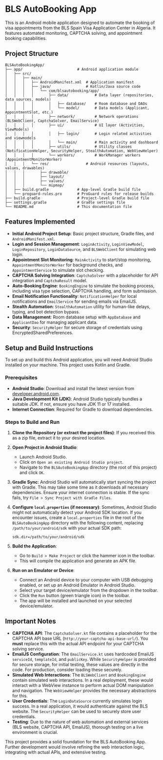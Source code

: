 # BLS AutoBooking App

This is an Android mobile application designed to automate the booking of visa appointments from the BLS Spain Visa Application Center in Algeria. It features automated monitoring, CAPTCHA solving, and appointment booking capabilities.

## Project Structure

```
BLSAutoBookingApp/
├── app/                         # Android application module
│   ├── src/
│   │   ├── main/
│   │   │   ├── AndroidManifest.xml  # Application manifest
│   │   │   ├── java/                # Kotlin/Java source code
│   │   │   │   └── com/blsautobooking/app/
│   │   │   │       ├── data/            # Data layer (repositories, data sources, models)
│   │   │   │       │   ├── database/    # Room database and DAOs
│   │   │   │       │   └── model/       # Data models (Applicant, AppointmentSlot, etc.)
│   │   │   │       ├── network/         # Network operations (BLSWebClient, CaptchaSolver, EmailService)
│   │   │   │       ├── ui/              # UI layer (Activities, ViewModels)
│   │   │   │       │   ├── login/       # Login related activities and viewmodels
│   │   │   │       │   └── main/        # Main activity and dashboard
│   │   │   │       ├── utils/           # Utility classes (NotificationHelper, SecurityHelper, StealthAutomation, WebViewHelper)
│   │   │   │       └── workers/         # WorkManager workers (AppointmentMonitorWorker)
│   │   │   └── res/                 # Android resources (layouts, values, drawables)
│   │   │       ├── drawable/
│   │   │       ├── layout/
│   │   │       ├── values/
│   │   │       └── mipmap/
│   ├── build.gradle             # App-level Gradle build file
│   └── proguard-rules.pro       # ProGuard rules for release builds
├── build.gradle                 # Project-level Gradle build file
├── settings.gradle              # Gradle settings file
└── README.md                    # This documentation file
```

## Features Implemented

- **Initial Android Project Setup**: Basic project structure, Gradle files, and `AndroidManifest.xml`.
- **Login and Session Management**: `LoginActivity`, `LoginViewModel`, `LoginRepository`, `LoginDataSource`, and `BLSWebClient` for simulating web login.
- **Appointment Slot Monitoring**: `MainActivity` to start/stop monitoring, `AppointmentMonitorWorker` for background checks, and `AppointmentService` to simulate slot checking.
- **CAPTCHA Solving Integration**: `CaptchaSolver` with a placeholder for API integration and `CaptchaResult` model.
- **Auto-Booking Engine**: `BookingEngine` to simulate the booking process, including visa type selection, CAPTCHA handling, and form submission.
- **Email Notification Functionality**: `NotificationHelper` for local notifications and `EmailService` for sending emails via EmailJS.
- **Stealth Automation**: `StealthAutomation` utility for human-like delays, typing, and bot detection bypass.
- **Data Management**: Room database setup with `AppDatabase` and `ApplicantDao` for managing applicant data.
- **Security**: `SecurityHelper` for secure storage of credentials using EncryptedSharedPreferences.

## Setup and Build Instructions

To set up and build this Android application, you will need Android Studio installed on your machine. This project uses Kotlin and Gradle.

### Prerequisites

- **Android Studio**: Download and install the latest version from [developer.android.com](https://developer.android.com/studio).
- **Java Development Kit (JDK)**: Android Studio typically bundles a suitable JDK. If not, ensure you have JDK 11 or 17 installed.
- **Internet Connection**: Required for Gradle to download dependencies.

### Steps to Build and Run

1.  **Clone the Repository (or extract the project files)**:
    If you received this as a zip file, extract it to your desired location.

2.  **Open Project in Android Studio**:
    -   Launch Android Studio.
    -   Click on `Open an existing Android Studio project`.
    -   Navigate to the `BLSAutoBookingApp` directory (the root of this project) and click `OK`.

3.  **Gradle Sync**: 
    Android Studio will automatically start syncing the project with Gradle. This may take some time as it downloads all necessary dependencies. Ensure your internet connection is stable.
    If the sync fails, try `File > Sync Project with Gradle Files`.

4.  **Configure `local.properties` (if necessary)**:
    Sometimes, Android Studio might not automatically detect your Android SDK location. If you encounter issues, create a `local.properties` file in the root of the `BLSAutoBookingApp` directory with the following content, replacing `/path/to/your/android/sdk` with your actual SDK path:
    ```properties
    sdk.dir=/path/to/your/android/sdk
    ```

5.  **Build the Application**:
    -   Go to `Build > Make Project` or click the hammer icon in the toolbar.
    -   This will compile the application and generate an APK file.

6.  **Run on an Emulator or Device**:
    -   Connect an Android device to your computer with USB debugging enabled, or set up an Android Emulator in Android Studio.
    -   Select your target device/emulator from the dropdown in the toolbar.
    -   Click the `Run` button (green triangle icon) in the toolbar.
    -   The app will be installed and launched on your selected device/emulator.

## Important Notes

-   **CAPTCHA API**: The `CaptchaSolver.kt` file contains a placeholder for the CAPTCHA API base URL (`http://your-captcha-api-base-url/`). You **must** replace this with the actual API endpoint for your CAPTCHA solving service.
-   **EmailJS Configuration**: The `EmailService.kt` uses hardcoded EmailJS `serviceId`, `templateId`, and `publicKey`. While `SecurityHelper` is provided for secure storage, for initial testing, these values are directly in the code. For production, consider loading these securely.
-   **Simulated Web Interactions**: The `BLSWebClient` and `BookingEngine` contain simulated web interactions. In a real deployment, these would interact with a WebView instance to perform actual DOM manipulation and navigation. The `WebViewHelper` provides the necessary abstractions for this.
-   **User Credentials**: The `LoginDataSource` currently simulates login success. In a real application, it would authenticate against the BLS website. The `SecurityHelper` can be used to securely store user credentials.
-   **Testing**: Due to the nature of web automation and external services (BLS website, CAPTCHA API, EmailJS), thorough testing on a live environment is crucial.

This project provides a solid foundation for the BLS AutoBooking App. Further development would involve refining the web interaction logic, integrating with actual APIs, and extensive testing.

